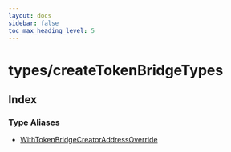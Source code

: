 ```yaml
---
layout: docs
sidebar: false
toc_max_heading_level: 5
---
```


# types/createTokenBridgeTypes

## Index

### Type Aliases

- [WithTokenBridgeCreatorAddressOverride](type-aliases/WithTokenBridgeCreatorAddressOverride.md)
